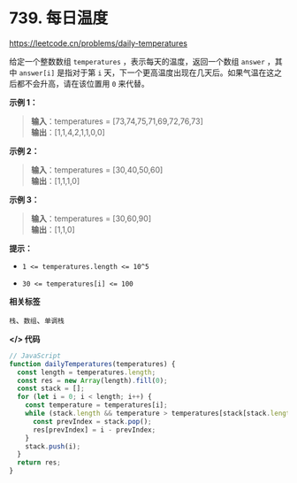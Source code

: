 # 739. 每日温度

https://leetcode.cn/problems/daily-temperatures

给定一个整数数组 `temperatures` ，表示每天的温度，返回一个数组 `answer` ，其中 `answer[i]` 是指对于第 `i` 天，下一个更高温度出现在几天后。如果气温在这之后都不会升高，请在该位置用 `0` 来代替。

**示例 1：**

> **输入**：temperatures = [73,74,75,71,69,72,76,73]<br>
**输出**：[1,1,4,2,1,1,0,0]

**示例 2：**

> **输入**：temperatures = [30,40,50,60]<br>
**输出**：[1,1,1,0]

**示例 3：**

> **输入**：temperatures = [30,60,90]<br>
**输出**：[1,1,0]

**提示：**

- `1 <= temperatures.length <= 10^5`

- `30 <= temperatures[i] <= 100`

**相关标签**

`栈`、`数组`、`单调栈`

**</> 代码**

```js
// JavaScript
function dailyTemperatures(temperatures) {
  const length = temperatures.length;
  const res = new Array(length).fill(0);
  const stack = [];
  for (let i = 0; i < length; i++) {
    const temperature = temperatures[i];
    while (stack.length && temperature > temperatures[stack[stack.length - 1]]) {
      const prevIndex = stack.pop();
      res[prevIndex] = i - prevIndex;
    }
    stack.push(i);
  }
  return res;
}
```
